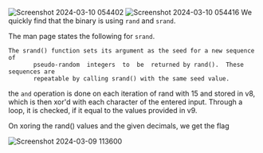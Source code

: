 
![Screenshot 2024-03-10 054402](https://github.com/dystp1a/revshaktictf24/assets/143863591/77584c38-878b-4218-9895-6bb51ebad6ed)
![Screenshot 2024-03-10 054416](https://github.com/dystp1a/revshaktictf24/assets/143863591/0b155135-301b-448b-8eb1-825523f864b3)
We quickly find that the binary is using `rand` and `srand`.

The man page states the following for `srand`.

```
The srand() function sets its argument as the seed for a new sequence  of
       pseudo-random  integers  to  be  returned by rand().  These sequences are
       repeatable by calling srand() with the same seed value.
```
the `and` operation is done on each iteration of rand  with 15 and stored in v8, which is then xor'd with each character of the entered input. Through a loop, it is checked, if it equal to the values provided in v9.

On xoring the rand() values and the given decimals, we get the flag 

![Screenshot 2024-03-09 113600](https://github.com/dystp1a/revshaktictf24/assets/143863591/9dd96a80-8014-42b7-a9d5-cd4ff55c56bf)
